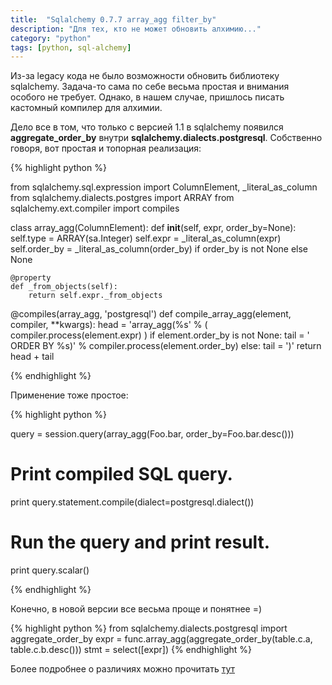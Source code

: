 ```yaml
---
title:  "Sqlalchemy 0.7.7 array_agg filter_by"
description: "Для тех, кто не может обновить алхимию..."
category: "python"
tags: [python, sql-alchemy]
---
```


Из-за legacy кода не было возможности обновить библиотеку sqlalchemy. Задача-то сама по себе весьма простая и внимания особого не требует.
Однако, в нашем случае, пришлось писать кастомный компилер для алхимии.

Дело все в том, что только с версией 1.1 в sqlalchemy появился **aggregate\_order\_by** внутри **sqlalchemy.dialects.postgresql**. 
Собственно говоря, вот простая и топорная реализация:

{% highlight python %}

from sqlalchemy.sql.expression import ColumnElement, _literal_as_column
from sqlalchemy.dialects.postgres import ARRAY
from sqlalchemy.ext.compiler import compiles

class array_agg(ColumnElement):
    def __init__(self, expr, order_by=None):
        self.type = ARRAY(sa.Integer)
        self.expr = _literal_as_column(expr)
        self.order_by = _literal_as_column(order_by) if order_by is not None else None

    @property
    def _from_objects(self):
        return self.expr._from_objects

@compiles(array_agg, 'postgresql')
def compile_array_agg(element, compiler, **kwargs):
    head = 'array_agg(%s' % (
        compiler.process(element.expr)
    )
    if element.order_by is not None:
        tail = ' ORDER BY %s)' % compiler.process(element.order_by)
    else:
        tail = ')'
    return head + tail

{% endhighlight %}

Применение тоже простое:

{% highlight python %}

query = session.query(array_agg(Foo.bar, order_by=Foo.bar.desc()))

# Print compiled SQL query.
print query.statement.compile(dialect=postgresql.dialect())

# Run the query and print result.
print query.scalar()

{% endhighlight %}

Конечно, в новой версии все весьма проще и понятнее =)

{% highlight python %}
from sqlalchemy.dialects.postgresql import aggregate_order_by
expr = func.array_agg(aggregate_order_by(table.c.a, table.c.b.desc()))
stmt = select([expr])
{% endhighlight %}

Более подробнее о различиях можно прочитать [тут][1]

[1]: http://docs.sqlalchemy.org/en/latest/changelog/migration_11.html